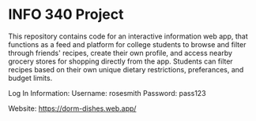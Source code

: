 # INFO 340 Project

This repository contains code for an interactive information web app, that functions as a feed and platform for college students to browse and filter through friends' recipes, create their own profile, and access nearby grocery stores for shopping directly from the app. Students can filter recipes based on their own unique dietary restrictions, preferances, and budget limits. 

Log In Information:
Username: rosesmith
Password: pass123

Website: https://dorm-dishes.web.app/ 
